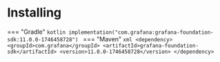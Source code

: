 # Installing

=== "Gradle"
    ```kotlin
    implementation("com.grafana:grafana-foundation-sdk:11.0.0-1746458728")
    ```
=== "Maven"
    ```xml
    <dependency>
        <groupId>com.grafana</groupId>
        <artifactId>grafana-foundation-sdk</artifactId>
        <version>11.0.0-1746458728</version>
    </dependency>
    ```
